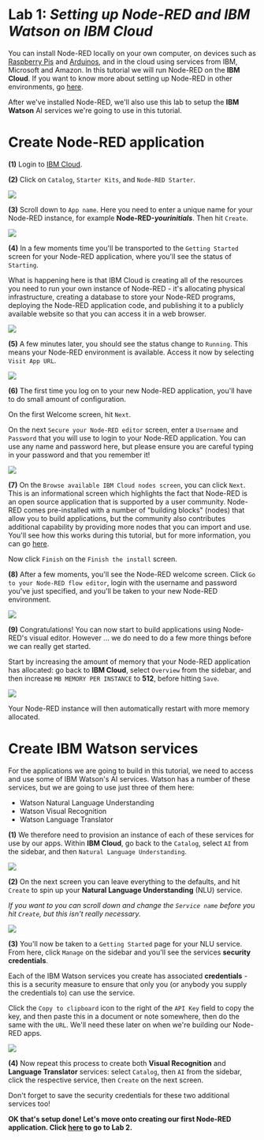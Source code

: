 # **Lab 1:** _Setting up **Node-RED** and **IBM Watson** on IBM Cloud_
You can install Node-RED locally on your own computer, on devices such as [Raspberry Pis](https://www.raspberrypi.org/) and [Arduinos](https://www.arduino.cc/), and in the cloud using services from IBM, Microsoft and Amazon. In this tutorial we will run Node-RED on the **IBM Cloud**. If you want to know more about setting up Node-RED in other environments, go [here](https://nodered.org/docs/getting-started/).

After we've installed Node-RED, we'll also use this lab to setup the **IBM Watson** AI services we're going to use in this tutorial.

# Create Node-RED application
**(1)** Login to [IBM Cloud](https://cloud.ibm.com).

**(2)** Click on `Catalog`, `Starter Kits`, and `Node-RED Starter`.

![](./images/01-catalog.png)

**(3)** Scroll down to `App name`. Here you need to enter a unique name for your Node-RED instance, for example **Node-RED-_yourinitials_**. Then hit `Create`.

![](./images/02-nodered.png)

**(4)** In a few moments time you'll be transported to the `Getting Started` screen for your Node-RED application, where you'll see the status of `Starting`.

What is happening here is that IBM Cloud is creating all of the resources you need to run your own instance of Node-RED - it's allocating physical infrastructure, creating a database to store your Node-RED programs, deploying the Node-RED application code, and publishing it to a publicly available website so that you can access it in a web browser.

![](./images/03-starting.png)

**(5)** A few minutes later, you should see the status change to `Running`. This means your Node-RED environment is available. Access it now by selecting `Visit App URL`.

![](./images/04-running.png)

**(6)** The first time you log on to your new Node-RED application, you'll have to do small amount of configuration.

On the first Welcome screen, hit `Next`.

On the next `Secure your Node-RED editor` screen, enter a `Username` and `Password` that you will use to login to your Node-RED application. You can use any name and password here, but please ensure you are careful typing in your password and that you remember it!

![](./images/05-secure.png)

**(7)** On the `Browse available IBM Cloud nodes screen`, you can click `Next`. This is an informational screen which highlights the fact that Node-RED is an open source application that is supported by a user community. Node-RED comes pre-installed with a number of "building blocks" (nodes) that allow you to build applications, but the community also contributes additional capability by providing more nodes that you can import and use. You'll see how this works during this tutorial, but for more information, you can go [here](https://flows.nodered.org/).

Now click `Finish` on the `Finish the install` screen.

**(8)** After a few moments, you'll see the Node-RED welcome screen. Click `Go to your Node-RED flow editor`, login with the username and password you've just specified, and you'll be taken to your new Node-RED environment.

![](./images/07-blanknr.png)

**(9)** Congratulations! You can now start to build applications using Node-RED's visual editor. However ... we do need to do a few more things before we can really get started.

Start by increasing the amount of memory that your Node-RED application has allocated: go back to **IBM Cloud**, select `Overview` from the sidebar, and then increase `MB MEMORY PER INSTANCE` to **512**, before hitting `Save`.

![](./images/08-memory.png)

Your Node-RED instance will then automatically restart with more memory allocated.

# Create IBM Watson services
For the applications we are going to build in this tutorial, we need to access and use some of IBM Watson's AI services. Watson has a number of these services, but we are going to use just three of them here:

- Watson Natural Language Understanding
- Watson Visual Recognition
- Watson Language Translator

**(1)** We therefore need to provision an instance of each of these services for use by our apps. Within **IBM Cloud**, go back to the `Catalog`, select `AI` from the sidebar, and then `Natural Language Understanding`.

![](./images/09-nlu.png)

**(2)** On the next screen you can leave everything to the defaults, and hit `Create` to spin up your **Natural Language Understanding** (NLU) service.

_If you want to you can scroll down and change the `Service name` before you hit `Create`, but this isn't really necessary._

![](./images/10-nlu2.png)

**(3)** You'll now be taken to a `Getting Started` page for your NLU service. From here, click `Manage` on the sidebar and you'll see the services **security credentials**.

Each of the IBM Watson services you create has associated  **credentials** - this is a security measure to ensure that only you (or anybody you supply the credentials to) can use the service.

Click the `Copy to clipboard` icon to the right of the `API Key` field to copy the key, and then paste this in a document or note somewhere, then do the same with the `URL`. We'll need these later on when we're building our Node-RED apps.

![](./images/11-nlucreds.png)

**(4)** Now repeat this process to create both **Visual Recognition** and **Language Translator** services: select `Catalog`, then `AI` from the sidebar, click the respective service, then `Create` on the next screen.

Don't forget to save the security credentials for these two additional services too!

**OK that's setup done! Let's move onto creating our first Node-RED application. Click [here](../2-Hello-World) to go to Lab 2.**
